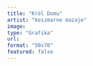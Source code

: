 ```yaml
---
title: "Król Domu"
artist: "koszmarne mazaje"
image:
type: "Grafika"
url:
format: "50x70"
featured: false
---
```


